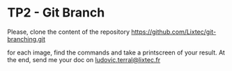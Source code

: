 
# TP2 - Git Branch

Please, clone the content of the repository https://github.com/Lixtec/git-branching.git

for each image, find the commands and take a printscreen of your result.
At the end, send me your doc on ludovic.terral@lixtec.fr